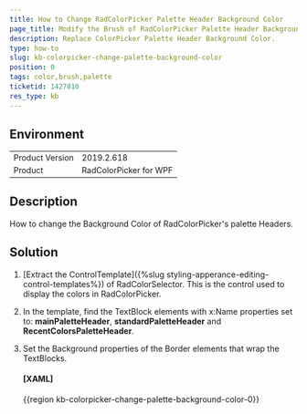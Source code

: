 ```yaml
---
title: How to Change RadColorPicker Palette Header Background Color
page_title: Modify the Brush of RadColorPicker Palette Header Background
description: Replace ColorPicker Palette Header Background Color.
type: how-to
slug: kb-colorpicker-change-palette-background-color
position: 0
tags: color,brush,palette
ticketid: 1427810
res_type: kb
---
```


## Environment
<table>
	<tbody>
		<tr>
			<td>Product Version</td>
			<td>2019.2.618</td>
		</tr>
		<tr>
			<td>Product</td>
			<td>RadColorPicker for WPF</td>
		</tr>
	</tbody>
</table>

## Description

How to change the Background Color of RadColorPicker's palette Headers.

## Solution

1. [Extract the ControlTemplate]({%slug styling-apperance-editing-control-templates%}) of RadColorSelector. This is the control used to display the colors in RadColorPicker.

2. In the template, find the TextBlock elements with x:Name properties set to: __mainPaletteHeader__, __standardPaletteHeader__ and __RecentColorsPaletteHeader__.

3. Set the Background properties of the Border elements that wrap the TextBlocks.

	#### __[XAML]__
	{{region kb-colorpicker-change-palette-background-color-0}}
		 <!--If you use NoXaml dlls set BasedOn="{StaticResource RadColorSelectorStyle}"-->
		 <Style x:Key="CustomRadColorSelectorStyle" TargetType="telerik:RadColorSelector">           
			<Setter Property="Template">
				<Setter.Value>
					<ControlTemplate TargetType="{x:Type telerik:RadColorSelector}">
						<!-- other parts of the template -->
						
						<!-- Change the Background property of the Border element -->
						<Border BorderBrush="#FF848484" BorderThickness="0,0,0,1" Background="#FFB900" Margin="0,0,0,3" Grid.Row="1">
							<TextBlock x:Name="mainPaletteHeader" Foreground="{TemplateBinding Foreground}" FontWeight="{TemplateBinding FontWeight}" FontStyle="{TemplateBinding FontStyle}" FontSize="{TemplateBinding FontSize}" Margin="10,2,2,2" Text="{TemplateBinding MainPaletteHeaderText}" VerticalAlignment="Center"/>
						</Border>

						<!-- other parts of the template -->
						
						<!-- Change the Background property of the Border element -->
						 <Border x:Name="StandardPaletteBorder" BorderBrush="#FF848484" BorderThickness="0,0,0,1" Background="#FFB900" Margin="0,2,0,3" Grid.Row="4">
							<TextBlock x:Name="standardPaletteHeader" Foreground="{TemplateBinding Foreground}" FontWeight="{TemplateBinding FontWeight}" FontSize="{TemplateBinding FontSize}" Margin="10,2,2,2" Text="{TemplateBinding StandardPaletteHeaderText}" VerticalAlignment="Center"/>
						</Border>
						
						<!-- other parts of the template -->
						
						<!-- Change the Background property of the Border element -->
						<Border x:Name="RecentColorsPaletteBorder" BorderBrush="#FF848484" BorderThickness="0,0,0,1" Background="#FFB900" Margin="0,2,0,3" Grid.Row="6" Visibility="Collapsed">
							<TextBlock x:Name="RecentColorsPaletteHeader" Foreground="{TemplateBinding Foreground}" FontWeight="{TemplateBinding FontWeight}" FontSize="{TemplateBinding FontSize}" Margin="10,2,2,2" Text="{TemplateBinding RecentColorsHeaderText}" VerticalAlignment="Center"/>
						</Border>
											
						<!-- other parts of the template -->
					</ControlTemplate>
				</Setter.Value>
			</Setter>
		</Style>
	{{endregion}}

4. Apply the customized template using the __ColorSelectorStyle__ property of RadColorPicker.

	#### __[XAML]__
	{{region kb-colorpicker-change-palette-background-color-0}}
		<telerik:RadColorPicker ColorSelectorStyle="{StaticResource CustomRadColorSelectorStyle}" />
	{{endregion}}
	
![WPF RadColorPicker Change Palette Header Background Color](images/kb-colorpicker-change-palette-background-color-0.png)


